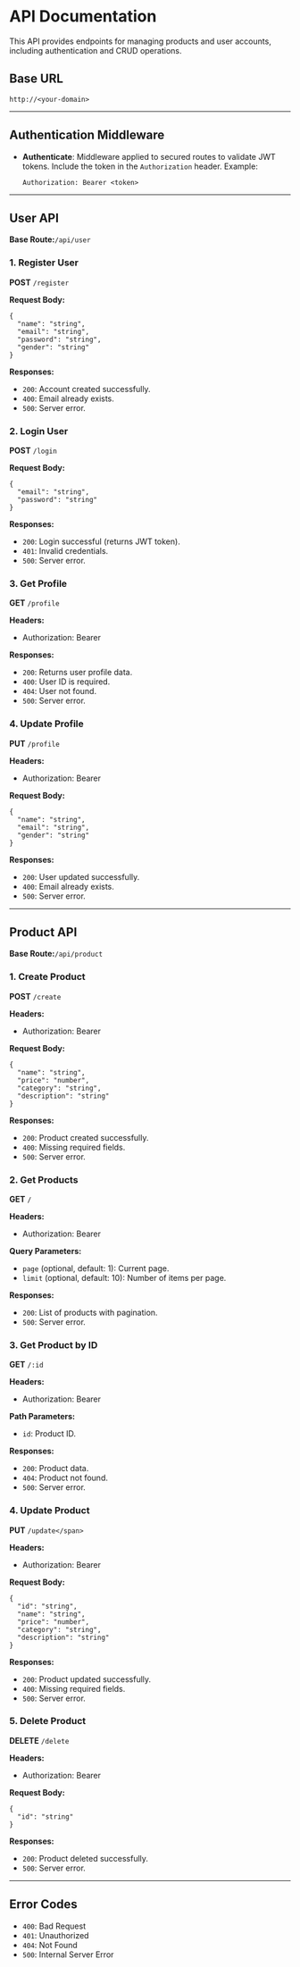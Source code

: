 # API Documentation

This API provides endpoints for managing products and user accounts, including authentication and CRUD operations.

## Base URL

```
http://<your-domain>
```

---

## Authentication Middleware

* **Authenticate**: Middleware applied to secured routes to validate JWT tokens. Include the token in the `Authorization` header.
  Example:
  ```
  Authorization: Bearer <token>
  ```

---

## User API

**Base Route:**`/api/user`

### 1. Register User

**POST** `/register`

**Request Body:**

```
{
  "name": "string",
  "email": "string",
  "password": "string",
  "gender": "string"
}
```

**Responses:**

* `200`: Account created successfully.
* `400`: Email already exists.
* `500`: Server error.

### 2. Login User

**POST** `/login`

**Request Body:**

```
{
  "email": "string",
  "password": "string"
}
```

**Responses:**

* `200`: Login successful (returns JWT token).
* `401`: Invalid credentials.
* `500`: Server error.

### 3. Get Profile

**GET** `/profile`

**Headers:**

* Authorization: Bearer

**Responses:**

* `200`: Returns user profile data.
* `400`: User ID is required.
* `404`: User not found.
* `500`: Server error.

### 4. Update Profile

**PUT** `/profile`

**Headers:**

* Authorization: Bearer

**Request Body:**

```
{
  "name": "string",
  "email": "string",
  "gender": "string"
}
```

**Responses:**

* `200`: User updated successfully.
* `400`: Email already exists.
* `500`: Server error.

---

## Product API

**Base Route:**`/api/product`

### 1. Create Product

**POST** `/create`

**Headers:**

* Authorization: Bearer

**Request Body:**

```
{
  "name": "string",
  "price": "number",
  "category": "string",
  "description": "string"
}
```

**Responses:**

* `200`: Product created successfully.
* `400`: Missing required fields.
* `500`: Server error.

### 2. Get Products

**GET** `/`

**Headers:**

* Authorization: Bearer

**Query Parameters:**

* `page` (optional, default: 1): Current page.
* `limit` (optional, default: 10): Number of items per page.

**Responses:**

* `200`: List of products with pagination.
* `500`: Server error.

### 3. Get Product by ID

**GET** `/:id`

**Headers:**

* Authorization: Bearer

**Path Parameters:**

* `id`: Product ID.

**Responses:**

* `200`: Product data.
* `404`: Product not found.
* `500`: Server error.

### 4. Update Product

**PUT** `/update</span>`

**Headers:**

* Authorization: Bearer

**Request Body:**

```
{
  "id": "string",
  "name": "string",
  "price": "number",
  "category": "string",
  "description": "string"
}
```

**Responses:**

* `200`: Product updated successfully.
* `400`: Missing required fields.
* `500`: Server error.

### 5. Delete Product

**DELETE** `/delete`

**Headers:**

* Authorization: Bearer

**Request Body:**

```
{
  "id": "string"
}
```

**Responses:**

* `200`: Product deleted successfully.
* `500`: Server error.

---

## Error Codes

* `400`: Bad Request
* `401`: Unauthorized
* `404`: Not Found
* `500`: Internal Server Error
